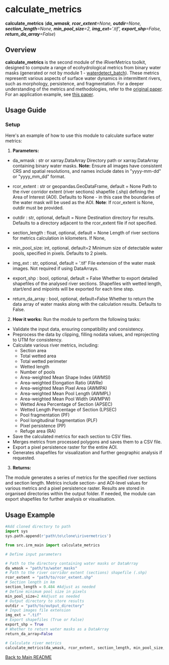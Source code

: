 # calculate_metrics

**calculate_metrics** (_**da_wmask**, **rcor_extent**=None, **outdir**=None, **section_length**=None, **min_pool_size**=2, **img_ext**='.tif', **export_shp**=False, **return_da_array**=False_)

## Overview

**calculate_metrics** is the second module of the iRiverMetrics toolkit, designed to compute a range of ecohydrological metrics from binary water masks (generated or not by module 1 - [waterdetect_batch](module1.md)). These metrics representt various aspects of surface water dynamics in intermittent rivers, such as morphology, persistence, and fragmentation. For a deeper understanding of the metrics and methodologies, refer to the [original paper](https://doi.org/10.1016/j.jhydrol.2023.129087). For an application example, see [this paper](https://doi.org/10.1016/j.jhydrol.2023.130266).

## Usage Guide
### Setup
Here's an example of how to use this module to calculate surface water metrics:

1. **Parameters:**

- da_wmask : str or xarray.DataArray
    Directory path or xarray.DataArray containing binary water masks.
    **Note:** Ensure all images have consistent CRS and spatial resolutions, and names include dates in "yyyy-mm-dd" or "yyyy_mm_dd" format.

- rcor_extent : str or geopandas.GeoDataFrame, default = None
    Path to the river corridor extent (river sections) shapefile (.shp) defining the Area of Interest (AOI). Defaults to None - in this case the boundaries of the water mask will be used as the AOI.
    **Note**: If rcor_extent is None, outdir must be provided. 

- outdir : str, optional, default = None
    Destination directory for results. Defaults to a directory adjacent to the rcor_extent file if not specified.

- section_length : float, optional, default = None
    Length of river sections for metrics calculation in kilometers. If None, 

- min_pool_size: int, optional, default=2
    Minimum size of detectable water pools, specified in pixels. Defaults to 2 pixels.


- img_ext : str, optional, default = '.tif'
    File extension of the water mask images. Not required if using DataArrays.

- export_shp : bool, optional, default = False
    Whether to export detailed shapefiles of the analysed river sections. Shapefiles with wetted length, start/end and mipoints will be exported for each time step.

- return_da_array : bool, optional, default=False
    Whether to return the data array of water masks along with the calculation results. Defaults to False.

2. **How it works:**
Run the module to perform the following tasks:

- Validate the input data, ensuring compatibility and consistency.
- Preprocess the data by clipping, filling nodata values, and reprojecting to UTM for consistency.
- Calculate various river metrics, including:
    - Section area
    - Total wetted area
    - Total wetted perimeter
    - Wetted length
    - Number of pools
    - Area-weighted Mean Shape Index (AWMSI)
    - Area-weighted Elongation Ratio (AWRe)
    - Area-weighted Mean Pixel Area (AWMPA)
    - Area-weighted Mean Pool Length (AWMPL)
    - Area-weighted Mean Pool Width (AWMPW)
    - Wetted Area Percentage of Section (APSEC)
    - Wetted Length Percentage of Section (LPSEC)
    - Pool fragmentation (PF)
    - Pool longitudinal fragmentation (PLF)
    - Pixel persistence (PP)
    - Refuge area (RA)
- Save the calculated metrics for each section to CSV files.
- Merges metrics from processed polygons and saves them to a CSV file.
- Export a pixel persistence raster for the entire AOI.
- Generates shapefiles for visualization and further geographic analysis if requested.

3. **Returns:**

The module generates a series of metrics for the specified river sections and section length. Metrics include section- and AOI-level values for various metrics and a pixel persistence raster. Results are stored in organised directories within the output folder. If needed, the module can export shapefiles for further analysis or visualisation.

## Usage Example
```python
#Add cloned directory to path
import sys
sys.path.append(r'path\to\clone\irivermetrics')

from src.irm_main import calculate_metrics

# Define input parameters

# Path to the directory containing water masks or DataArray
da_wmask = "path/to/water_masks" 
# Path to the river corridor extent (sections) shapefile (.shp)
rcor_extent = "path/to/rcor_extent.shp"
# Section length in km
section_length = 0.484 #Adjust as needed
# Define minimum pool size in pixels
min_pool_size=2 #Adjust as needed
# Output directory to store results
outdir = "path/to/output_directory"
# Input images file extension
img_ext = ".tif"
# Export shapefiles (True or False)
export_shp = True
# Whether to return water masks as a DataArray
return_da_array=False

# Calculate river metrics
calculate_metrics(da_wmask, rcor_extent, section_length, min_pool_size, outdir, img_ext, export_shp, return_da_array)
```

[Back to Main README](../README.md)